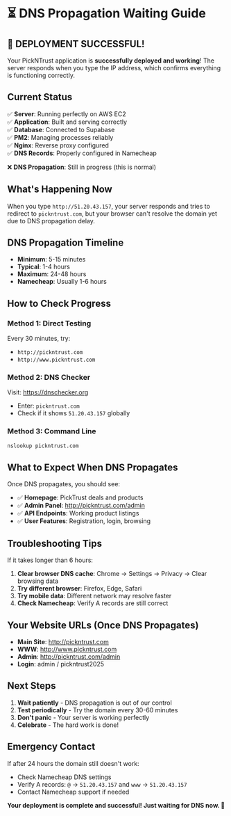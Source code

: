 # ⏳ DNS Propagation Waiting Guide

## 🎉 DEPLOYMENT SUCCESSFUL!

Your PickNTrust application is **successfully deployed and working**! The server responds when you type the IP address, which confirms everything is functioning correctly.

## Current Status

✅ **Server**: Running perfectly on AWS EC2  
✅ **Application**: Built and serving correctly  
✅ **Database**: Connected to Supabase  
✅ **PM2**: Managing processes reliably  
✅ **Nginx**: Reverse proxy configured  
✅ **DNS Records**: Properly configured in Namecheap  

❌ **DNS Propagation**: Still in progress (this is normal)

## What's Happening Now

When you type `http://51.20.43.157`, your server responds and tries to redirect to `pickntrust.com`, but your browser can't resolve the domain yet due to DNS propagation delay.

## DNS Propagation Timeline

- **Minimum**: 5-15 minutes
- **Typical**: 1-4 hours  
- **Maximum**: 24-48 hours
- **Namecheap**: Usually 1-6 hours

## How to Check Progress

### Method 1: Direct Testing
Every 30 minutes, try:
- `http://pickntrust.com`
- `http://www.pickntrust.com`

### Method 2: DNS Checker
Visit: https://dnschecker.org
- Enter: `pickntrust.com`
- Check if it shows `51.20.43.157` globally

### Method 3: Command Line
```bash
nslookup pickntrust.com
```

## What to Expect When DNS Propagates

Once DNS propagates, you should see:
- ✅ **Homepage**: PickTrust deals and products
- ✅ **Admin Panel**: http://pickntrust.com/admin
- ✅ **API Endpoints**: Working product listings
- ✅ **User Features**: Registration, login, browsing

## Troubleshooting Tips

If it takes longer than 6 hours:
1. **Clear browser DNS cache**: Chrome → Settings → Privacy → Clear browsing data
2. **Try different browser**: Firefox, Edge, Safari
3. **Try mobile data**: Different network may resolve faster
4. **Check Namecheap**: Verify A records are still correct

## Your Website URLs (Once DNS Propagates)

- **Main Site**: http://pickntrust.com
- **WWW**: http://www.pickntrust.com
- **Admin**: http://pickntrust.com/admin
- **Login**: admin / pickntrust2025

## Next Steps

1. **Wait patiently** - DNS propagation is out of our control
2. **Test periodically** - Try the domain every 30-60 minutes
3. **Don't panic** - Your server is working perfectly
4. **Celebrate** - The hard work is done!

## Emergency Contact

If after 24 hours the domain still doesn't work:
- Check Namecheap DNS settings
- Verify A records: `@` → `51.20.43.157` and `www` → `51.20.43.157`
- Contact Namecheap support if needed

**Your deployment is complete and successful! Just waiting for DNS now. 🎉**
